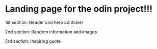 # Landing page for the odin project!!!

1st section: Header and hero container

2nd section: Random information and images

3rd section: Inspiring quote